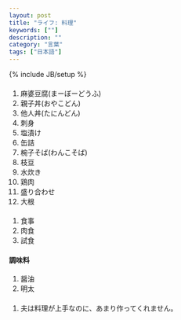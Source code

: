 ```yaml
---
layout: post
title: "ライフ: 料理"
keywords: [""]
description: ""
category: "言葉"
tags: ["日本語"]
---
```

{% include JB/setup %}

####
1. 麻婆豆腐(まーぼーどうふ)
2. 親子丼(おやこどん)
3. 他人丼(たにんどん)
4. 刺身
5. 塩漬け
6. 缶詰
7. 椀子そば(わんこそば)
8. 枝豆
9. 水炊き
1. 鶏肉
2. 盛り合わせ
3. 大根


####
1. 食事
2. 肉食
3. 試食

#### 調味料
1. 醤油
2. 明太


####
1. 夫は料理が上手なのに、あまり作ってくれません。
